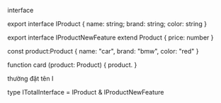 interface

export interface IProduct {
name: string;
brand: string;
color: string
}

export interface IProductNewFeature extend Product {
price: number
}

const product:Product {
name: "car",
brand: "bmw",
color: "red"
}

function card (product: Product) {
product.
}

thường đặt tên I

type ITotalInterface = IProduct & IProductNewFeature
